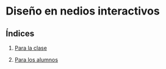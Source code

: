 
# Diseño en nedios interactivos

## Índices

1. [Para la clase](indice_clase.html)

2. [Para los alumnos](indice_alumnos.html)
